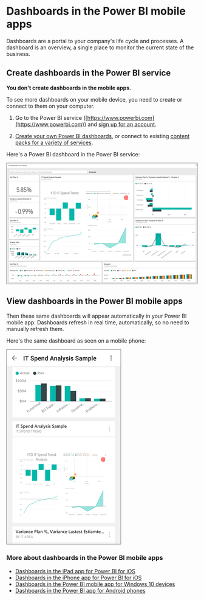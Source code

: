 <properties 
   pageTitle="Dashboards in the Power BI mobile apps"
   description="You create or connect to dashboards in the Power BI service. Then you can view them in the Power BI mobile apps."
   services="powerbi" 
   documentationCenter="" 
   authors="maggiesMSFT" 
   manager="mblythe" 
   backup=""
   editor=""
   tags=""
   qualityFocus="complete"
   qualityDate="03/11/2016"/>
 
<tags
   ms.service="powerbi"
   ms.devlang="NA"
   ms.topic="article"
   ms.tgt_pltfrm="NA"
   ms.workload="powerbi"
   ms.date="07/07/2016"
   ms.author="maggies"/>
# Dashboards in the Power BI mobile apps

Dashboards are a portal to your company's life cycle and processes. A dashboard is an overview, a single place to monitor the current state of the business.

## Create dashboards in the Power BI service
**You don't create dashboards in the mobile apps.** 

To see more dashboards on your mobile device, you need to create or connect to them on your computer. 

1. Go to the Power BI service ([https://www.powerbi.com](https://www.powerbi.com)) and [sign up for an account](powerbi-service-self-service-signup-for-power-bi.md).

2. [Create your own Power BI dashboards](powerbi-service-create-a-dashboard.md), or connect to existing [content packs for a variety of services](powerbi-content-packs-services.md).

Here's a Power BI dashboard in the Power BI service:

![](media/powerbi-mobile-create-dashboard/pbi_svc_dash_sm.png)


## View dashboards in the Power BI mobile apps

Then these same dashboards will appear automatically in your Power BI mobile app. Dashboards refresh in real time, automatically, so no need to manually refresh them.

Here's the same dashboard as seen on a mobile phone:

![](media/powerbi-mobile-create-dashboard/pbi_dash_mobile.png)


### More about dashboards in the Power BI mobile apps
- [Dashboards in the iPad app for Power BI for iOS](powerbi-mobile-dashboards-on-the-ipad-app.md)
- [Dashboards in the iPhone app for Power BI for iOS](powerbi-mobile-dashboards-in-the-iphone-app.md)
- [Dashboards in the Power BI mobile app for Windows 10 devices](powerbi-mobile-dashboards-in-the-win10phone-app.md)
- [Dashboards in the Power BI app for Android phones](powerbi-mobile-dashboards-in-the-android-app.md)